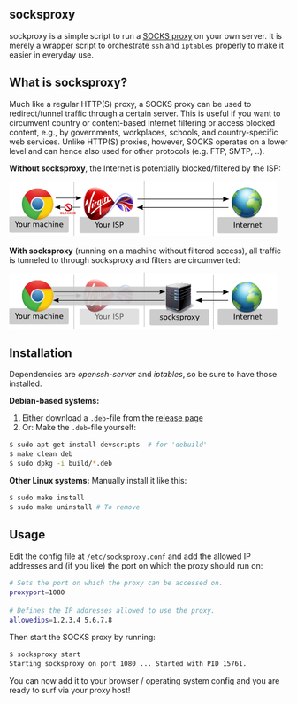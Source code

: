 socksproxy
----------

sockproxy is a simple script to run a [SOCKS proxy](http://en.wikipedia.org/wiki/SOCKS) on your own server. It is merely a wrapper script to orchestrate `ssh` and `iptables` properly to make it easier in everyday use.

What is socksproxy?
-------------------
Much like a regular HTTP(S) proxy, a SOCKS proxy can be used to redirect/tunnel traffic through a certain server. This is useful if you want to circumvent country or content-based Internet filtering or access blocked content, e.g., by governments, workplaces, schools, and country-specific web services. Unlike HTTP(S) proxies, however, SOCKS operates on a lower level and can hence also used for other protocols (e.g. FTP, SMTP, ..).

**Without socksproxy**, the Internet is potentially blocked/filtered by the ISP:

![Without socksproxy](images/without-socksproxy.png)

**With socksproxy** (running on a machine without filtered access), all traffic is tunneled to through socksproxy and filters are circumvented:

![With socksproxy](images/with-socksproxy.png)

Installation
------------
Dependencies are *openssh-server* and *iptables*, so be sure to have those installed.

**Debian-based systems:**   
1. Either download a `.deb`-file from the [release page](https://github.com/binwiederhier/socksproxy/releases)   
2. Or: Make the `.deb`-file yourself:
```bash
$ sudo apt-get install devscripts  # for 'debuild'
$ make clean deb
$ sudo dpkg -i build/*.deb
```

**Other Linux systems:**
Manually install it like this:
```bash
$ sudo make install
$ sudo make uninstall # To remove
```

Usage
-----
Edit the config file at `/etc/socksproxy.conf` and add the allowed IP addresses and (if you like) the port on which the proxy should run on:

```bash
# Sets the port on which the proxy can be accessed on.
proxyport=1080

# Defines the IP addresses allowed to use the proxy. 
allowedips=1.2.3.4 5.6.7.8
```

Then start the SOCKS proxy by running:

```bash
$ socksproxy start
Starting socksproxy on port 1080 ... Started with PID 15761.
```

You can now add it to your browser / operating system config and you are ready to surf via your proxy host!

